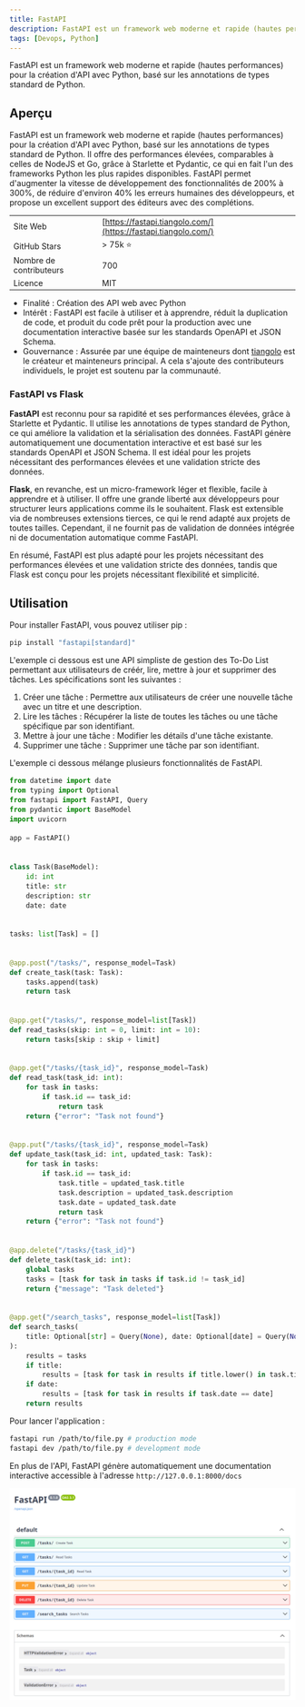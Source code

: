```yaml
---
title: FastAPI
description: FastAPI est un framework web moderne et rapide (hautes performances) pour la création d'API avec Python, basé sur les annotations de types standard de Python.
tags: [Devops, Python]
---
```


FastAPI est un framework web moderne et rapide (hautes performances) pour la création d'API avec Python, basé sur les annotations de types standard de Python.

<!--truncate-->

## Aperçu

FastAPI est un framework web moderne et rapide (hautes performances) pour la création d'API avec Python, basé sur les annotations de types standard de Python. Il offre des performances élevées, comparables à celles de NodeJS et Go, grâce à Starlette et Pydantic, ce qui en fait l'un des frameworks Python les plus rapides disponibles. FastAPI permet d'augmenter la vitesse de développement des fonctionnalités de 200% à 300%, de réduire d'environ 40% les erreurs humaines des développeurs, et propose un excellent support des éditeurs avec des complétions.

|                         |                                 |
| ----------------------- | ------------------------------- |
| Site Web                | [https://fastapi.tiangolo.com/](https://fastapi.tiangolo.com/) |
| GitHub Stars            | > 75k ⭐                         |
| Nombre de contributeurs | 700                             |
| Licence                 | MIT                             |

- Finalité : Création des API web avec Python
- Intérêt : FastAPI est facile à utiliser et à apprendre, réduit la duplication de code, et produit du code prêt pour la production avec une documentation interactive basée sur les standards OpenAPI et JSON Schema.
- Gouvernance : Assurée par une équipe de mainteneurs dont [tiangolo](https://github.com/tiangolo) est le créateur et mainteneurs principal. A cela s'ajoute des contributeurs individuels, le projet est soutenu par la communauté.

### FastAPI vs Flask

**FastAPI** est reconnu pour sa rapidité et ses performances élevées, grâce à Starlette et Pydantic. Il utilise les annotations de types standard de Python, ce qui améliore la validation et la sérialisation des données. FastAPI génère automatiquement une documentation interactive et est basé sur les standards OpenAPI et JSON Schema. Il est idéal pour les projets nécessitant des performances élevées et une validation stricte des données.

**Flask**, en revanche, est un micro-framework léger et flexible, facile à apprendre et à utiliser. Il offre une grande liberté aux développeurs pour structurer leurs applications comme ils le souhaitent. Flask est extensible via de nombreuses extensions tierces, ce qui le rend adapté aux projets de toutes tailles. Cependant, il ne fournit pas de validation de données intégrée ni de documentation automatique comme FastAPI.

En résumé, FastAPI est plus adapté pour les projets nécessitant des performances élevées et une validation stricte des données, tandis que Flask est conçu pour les projets nécessitant flexibilité et simplicité.

## Utilisation

Pour installer FastAPI, vous pouvez utiliser pip :

```bash
pip install "fastapi[standard]"
```

L'exemple ci dessous est une API simpliste de gestion des To-Do List permettant aux utilisateurs de créér, lire, mettre à jour et supprimer des tâches. Les spécifications sont les suivantes :

1. Créer une tâche : Permettre aux utilisateurs de créer une nouvelle tâche avec un titre et une description.
2. Lire les tâches : Récupérer la liste de toutes les tâches ou une tâche spécifique par son identifiant.
3. Mettre à jour une tâche : Modifier les détails d'une tâche existante.
4. Supprimer une tâche : Supprimer une tâche par son identifiant.

L'exemple ci dessous mélange plusieurs fonctionnalités de FastAPI.

```python
from datetime import date
from typing import Optional
from fastapi import FastAPI, Query
from pydantic import BaseModel
import uvicorn

app = FastAPI()


class Task(BaseModel):
    id: int
    title: str
    description: str
    date: date


tasks: list[Task] = []


@app.post("/tasks/", response_model=Task)
def create_task(task: Task):
    tasks.append(task)
    return task


@app.get("/tasks/", response_model=list[Task])
def read_tasks(skip: int = 0, limit: int = 10):
    return tasks[skip : skip + limit]


@app.get("/tasks/{task_id}", response_model=Task)
def read_task(task_id: int):
    for task in tasks:
        if task.id == task_id:
            return task
    return {"error": "Task not found"}


@app.put("/tasks/{task_id}", response_model=Task)
def update_task(task_id: int, updated_task: Task):
    for task in tasks:
        if task.id == task_id:
            task.title = updated_task.title
            task.description = updated_task.description
            task.date = updated_task.date
            return task
    return {"error": "Task not found"}


@app.delete("/tasks/{task_id}")
def delete_task(task_id: int):
    global tasks
    tasks = [task for task in tasks if task.id != task_id]
    return {"message": "Task deleted"}


@app.get("/search_tasks", response_model=list[Task])
def search_tasks(
    title: Optional[str] = Query(None), date: Optional[date] = Query(None)
):
    results = tasks
    if title:
        results = [task for task in results if title.lower() in task.title.lower()]
    if date:
        results = [task for task in results if task.date == date]
    return results
```

Pour lancer l'application :

```bash
fastapi run /path/to/file.py # production mode
fastapi dev /path/to/file.py # development mode
```

En plus de l'API, FastAPI génère automatiquement une documentation interactive accessible à l'adresse `http://127.0.0.1:8000/docs`

![documentation](/img/fast-api-documentation.png)
